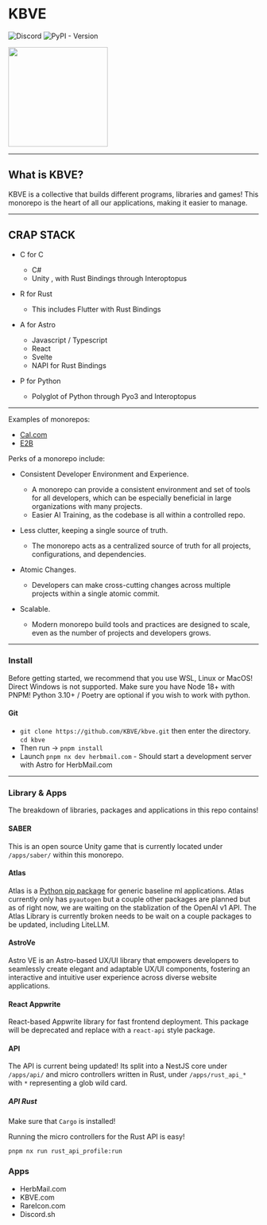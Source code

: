 # KBVE

![Discord](https://img.shields.io/discord/342732838598082562?logo=discord)
![PyPI - Version](https://img.shields.io/pypi/v/kbve)

<a alt="KBVE Logo" href="https://kbve.com/" target="_blank" rel="noreferrer"><img src="https://raw.githubusercontent.com/KBVE/kbve.com/main/public/assets/img/kbve.png" width="200"></a>

---

## What is KBVE?

KBVE is a collective that builds different programs, libraries and games!
This monorepo is the heart of all our applications, making it easier to manage.

* * *

## CRAP STACK

- C for C
  - C#
  - Unity , with Rust Bindings through Interoptopus

- R for Rust
  - This includes Flutter with Rust Bindings

- A for Astro
  - Javascript / Typescript
  - React
  - Svelte
  - NAPI for Rust Bindings

- P for Python
  - Polyglot of Python through Pyo3 and Interoptopus

* * *

Examples of monorepos:

- [Cal.com](https://github.com/calcom/cal.com)
- [E2B](https://github.com/e2b-dev/e2b/)

Perks of a monorepo include:

- Consistent Developer Environment and Experience.

  - A monorepo can provide a consistent environment and set of tools for all developers, which can be especially beneficial in large organizations with many projects.
  - Easier AI Training, as the codebase is all within a controlled repo.

- Less clutter, keeping a single source of truth.

  - The monorepo acts as a centralized source of truth for all projects, configurations, and dependencies.

- Atomic Changes.

  - Developers can make cross-cutting changes across multiple projects within a single atomic commit.

- Scalable.
  - Modern monorepo build tools and practices are designed to scale, even as the number of projects and developers grows.

* * *

### Install

Before getting started, we recommend that you use WSL, Linux or MacOS! Direct Windows is not supported.
Make sure you have Node 18+ with PNPM! Python 3.10+ / Poetry are optional if you wish to work with python.

#### Git

- `git clone https://github.com/KBVE/kbve.git` then enter the directory. `cd kbve`
- Then run -> `pnpm install`
- Launch `pnpm nx dev herbmail.com` - Should start a development server with Astro for HerbMail.com

---

### Library & Apps

The breakdown of libraries, packages and applications in this repo contains!

#### SABER

This is an open source Unity game that is currently located under `/apps/saber/` within this monorepo.

#### Atlas

Atlas is a [Python pip package](https://pypi.org/p/kbve) for generic baseline ml applications.
Atlas currently only has `pyautogen` but a couple other packages are planned but as of right now, we are waiting on the stablization of the OpenAI v1 API.
The Atlas Library is currently broken needs to be wait on a couple packages to be updated, including LiteLLM.

#### AstroVe

Astro VE is an Astro-based UX/UI library that empowers developers to seamlessly create elegant and adaptable UX/UI components, fostering an interactive and intuitive user experience across diverse website applications.

#### React Appwrite

React-based Appwrite library for fast frontend deployment.
This package will be deprecated and replace with a `react-api` style package.

#### API

The API is current being updated! Its split into a NestJS core under `/apps/api/` and micro controllers written in Rust, under `/apps/rust_api_*` with `*` representing a glob wild card.

##### API Rust

Make sure that `Cargo` is installed!

Running the micro controllers for the Rust API is easy!

`pnpm nx run rust_api_profile:run`

### Apps

- HerbMail.com
- KBVE.com
- RareIcon.com
- Discord.sh